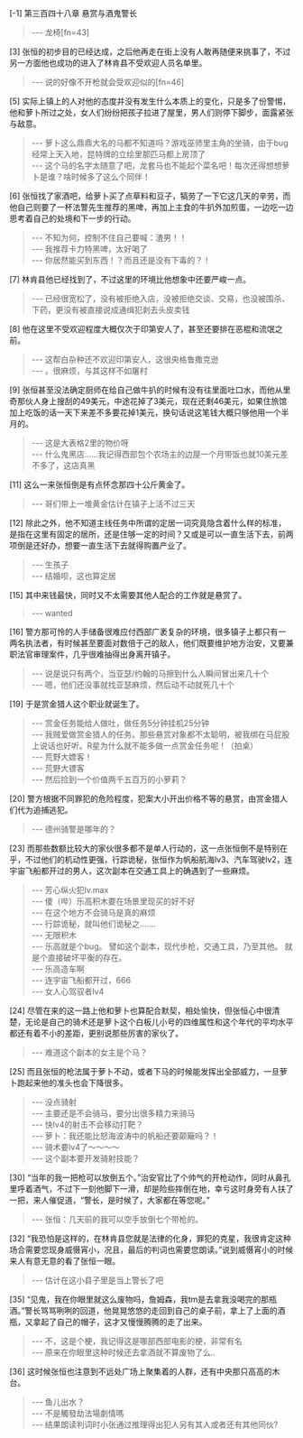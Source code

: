 
[-1] 第三百四十八章 悬赏与酒鬼警长
>--- 龙椅[fn=43]<br>

[3] 张恒的初步目的已经达成，之后他再走在街上没有人敢再随便来挑事了，不过另一方面他也成功的进入了林肯县不受欢迎人员名单里。
>--- 说的好像不开枪就会受欢迎似的[fn=46]<br>

[5] 实际上镇上的人对他的态度并没有发生什么本质上的变化，只是多了份警惕，他和萝卜所过之处，女人们纷纷把孩子拉进了屋里，男人们则停下脚步，面露紧张与敌意。
>--- 萝卜这么鼎鼎大名的马都不知道吗？游戏巫师里主角的坐骑，由于bug经常上天入地，昆特牌的立绘里那匹马都上房顶了<br>
>--- 这个马的名字太随意了吧，龙套马也不能起个菜名吧！每次还得想想萝卜是谁？啥时候多了这么个同伴！<br>

[6] 张恒找了家酒吧，给萝卜买了点草料和豆子，犒劳了一下它这几天的辛劳，而他自己则要了一杯法警先生推荐的黑啤，再加上主食的牛扒外加煎蛋，一边吃一边思考着自己的处境和下一步的行动。
>--- 不知为何，控制不住自己要喊：渣男！！<br>
>--- 我推荐卡力特黑啤，太好喝了<br>
>--- 你居然能买到东西！？而且还是没有下毒的？！<br>

[7] 林肯县他已经找到了，不过这里的环境比他想象中还要严峻一点。
>--- 已经很宽松了，没有被拒绝入店，没被拒绝交谈、交易，也没被围杀、下药，更没有被直接说成通缉犯剥去头皮卖钱<br>

[8] 他在这里不受欢迎程度大概仅次于印第安人了，甚至还要排在恶棍和流氓之前。
>--- 这帮白杂种还不欢迎印第安人，这很央格鲁撒克逊<br>
>--- 。很麻烦，与其这样不如屠村<br>

[9] 张恒甚至没法确定厨师在给自己做牛扒的时候有没有往里面吐口水，而他从里奇那伙人身上搜刮的49美元，中途花掉了3美元，现在还剩46美元，如果住旅馆加上吃饭的话一天下来差不多要花掉1美元，换句话说这笔钱大概只够他用一个半月的。
>--- 这是大表格2里的物价呀<br>
>--- 什么鬼黑店……我记得西部包个农场主的边屋一个月带饭也就10美元差不多了，这店真黑<br>

[11] 这么一来张恒倒是有点怀念那四十公斤黄金了。
>--- 哥们带上一堆黄金估计在镇子上活不过三天<br>

[12] 除此之外，他不知道主线任务中所谓的定居一词究竟隐含着什么样的标准，是指在这里有固定的居所，还是住够一定的时间？又或是可以一直生活下去，前两项倒是还好办，想要一直生活下去就得购置产业了。
>--- 生孩子<br>
>--- 结婚呗，这也算定居<br>

[15] 其中来钱最快，同时又不太需要其他人配合的工作就是悬赏了。
>--- wanted<br>

[16] 警方那可怜的人手储备很难应付西部广袤复杂的环境，很多镇子上都只有一两名执法者，有时候甚至要面对数倍于己的敌人，他们既要维护地方治安，又要兼职法官审理案件，几乎很难抽得出身离开镇子。
>--- 说是说只有两个，当亚瑟/约翰的马擦到什么人瞬间冒出来几十个<br>
>--- 嗯，他们还没事就找亚瑟麻烦，然后动不动就死几十个<br>

[19] 于是赏金猎人这个职业就诞生了。
>--- 赏金任务能给人做吐，做任务5分钟挂机25分钟<br>
>--- 我贼爱做赏金猎人的任务。那些悬赏对象都不太聪明，被我绑在马屁股上说话也好听。R星为什么就不能多做一点赏金任务呢！（拍桌）<br>
>--- 荒野大嫖客！<br>
>--- 荒野大镖客<br>
>--- 然后捡到一个价值两千五百万的小萝莉？<br>

[20] 警方根据不同罪犯的危险程度，犯案大小开出价格不等的悬赏，由赏金猎人们代为追捕逃犯。
>--- 德州骑警是哪年的？<br>

[23] 而那些数额比较大的家伙很多都不是单人行动的，这一点张恒倒不是特别在乎，不过他们的机动性更强，行踪诡秘，张恒作为帆船航海lv3、汽车驾驶lv2，连宇宙飞船都开过的男人，这次副本在交通工具上的确遇到了一些麻烦。
>--- 芳心纵火犯lv.max<br>
>--- 傻（哔）乐高积木要在场景里现买的好不好<br>
>--- 在这个地方不会骑马是真的麻烦<br>
>--- 行踪诡秘，就叫他们诡秘之.......<br>
>--- 无限积木<br>
>--- 乐高就是个bug。
譬如这个副本，现代步枪，交通工具，乃至其他。
就是个直接破坏平衡的存在。<br>
>--- 乐高造车啊<br>
>--- 连宇宙飞船都开过，666<br>
>--- 女人心驾驭者lv4<br>

[24] 尽管在来的这一路上他和萝卜也算配合默契，相处愉快，但张恒心中很清楚，无论是自己的骑术还是萝卜这个白板儿小号的四维属性和这个年代的平均水平都还有着不小的差距，更别说那些厉害的家伙了。
>--- 难道这个副本的女主是个马？<br>

[25] 而且张恒的枪法属于萝卜不动，或者下马的时候能发挥出全部威力，一旦萝卜跑起来他的准头也会下降很多。
>--- 没点骑射<br>
>--- 主要还是不会骑马，要分出很多精力来骑马<br>
>--- 快lv4的射击不会移动打靶？<br>
>--- 萝卜：我还能比怒海波涛中的帆船还要颠簸吗？！<br>
>--- 骑术要lv4了～～～～<br>
>--- 这个副本要开发骑射技能？<br>

[30] “当年的我一把枪可以放倒五个。”治安官比了个帅气的开枪动作，同时从鼻孔里呼着酒气，不过下一刻他脚下一滑，却是险些摔倒在地，幸亏这时身旁有人扶了一把，来人催促道，“警长，是时候了，大家都在等您呢。”
>--- 张恒：几天前的我可以空手放倒七个带枪的。<br>

[32] “我恐怕是这样的，在林肯县您就是法律的化身，罪犯的克星，我很肯定这种场合需要您现身威慑宵小，况且，最后的判词也需要您朗读。”说到威慑宵小的时候来人有意无意的看了张恒一眼。
>--- 估计在这小县子里是当上警长了吧<br>

[35] “见鬼，我在你眼里就这么废物吗，詹姆森，我tm是去拿我没喝完的那瓶酒。”警长骂骂咧咧的回道，他晃晃悠悠的走回到自己的桌子前，拿上了上面的酒瓶，又拿起了自己的帽子，这才又慢慢腾腾的走了出来。
>--- 不，这是个梗，我记得这是哪部西部电影的梗，非常有名<br>
>--- 原来在你眼里这种时候还去拿酒就不算废物了么..<br>

[36] 这时候张恒也注意到不远处广场上聚集着的人群，还有中央那只高高的木台。
>--- 鱼儿出水？<br>
>--- 不是觸發劫法場劇情嗎<br>
>--- 结果朗读判词时小张通过推理得出犯人另有其人或者还有其他同伙?<br>
